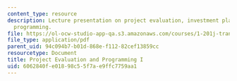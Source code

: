 ```yaml
---
content_type: resource
description: Lecture presentation on project evaluation, investment planning, and
  programming.
file: https://ol-ocw-studio-app-qa.s3.amazonaws.com/courses/1-201j-transportation-systems-analysis-demand-and-economics-fall-2008/6062840fe01898c55f7ae9ffc7759aa1_1.201_f08_lecture22.pdf
file_type: application/pdf
parent_uid: 94c094b7-b01d-868e-f112-82cef13859cc
resourcetype: Document
title: Project Evaluation and Programming I
uid: 6062840f-e018-98c5-5f7a-e9ffc7759aa1
---
```

